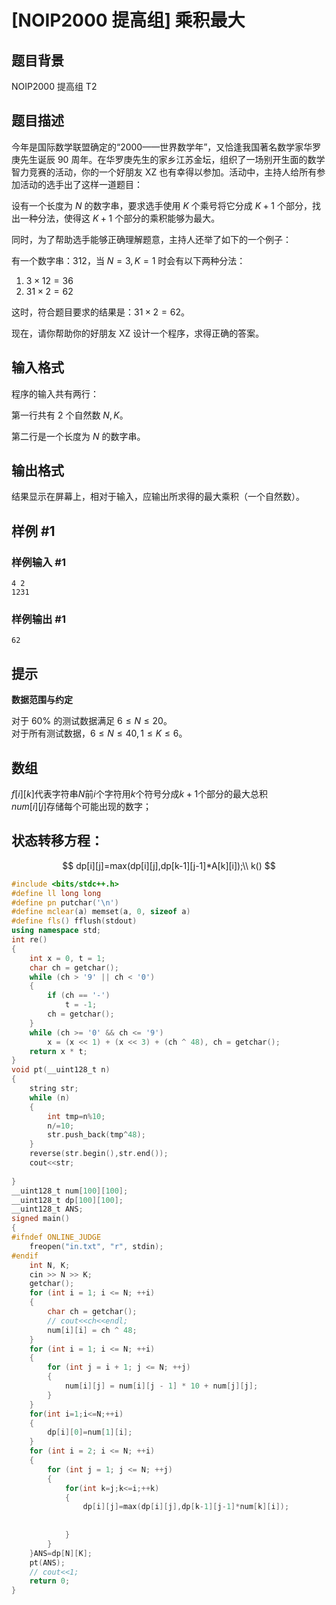 # [NOIP2000 提高组] 乘积最大

## 题目背景

NOIP2000 提高组 T2

## 题目描述

今年是国际数学联盟确定的“2000——世界数学年”，又恰逢我国著名数学家华罗庚先生诞辰 90 周年。在华罗庚先生的家乡江苏金坛，组织了一场别开生面的数学智力竞赛的活动，你的一个好朋友 XZ 也有幸得以参加。活动中，主持人给所有参加活动的选手出了这样一道题目：


设有一个长度为 $N$ 的数字串，要求选手使用 $K$ 个乘号将它分成 $K+1$ 个部分，找出一种分法，使得这 $K+1$ 个部分的乘积能够为最大。


同时，为了帮助选手能够正确理解题意，主持人还举了如下的一个例子：


有一个数字串：$312$，当 $N=3,K=1$ 时会有以下两种分法：

1. $3  \times  12=36$ 
2. $31  \times   2=62$  

   
这时，符合题目要求的结果是：$31  \times  2 = 62$。


现在，请你帮助你的好朋友 XZ 设计一个程序，求得正确的答案。

## 输入格式

程序的输入共有两行：

第一行共有 $2$ 个自然数 $N,K$。

第二行是一个长度为 $N$ 的数字串。

## 输出格式

结果显示在屏幕上，相对于输入，应输出所求得的最大乘积（一个自然数）。

## 样例 #1

### 样例输入 #1

```
4 2
1231
```

### 样例输出 #1

```
62
```

## 提示

**数据范围与约定**

对于 $60\%$ 的测试数据满足 $6≤N≤20$。  
对于所有测试数据，$6≤N≤40,1≤K≤6$。
## 数组
$f[i][k]$代表字符串$N$前$i$个字符用$k$个符号分成$k+1$个部分的最大总积\
$num[i][j]$存储每个可能出现的数字；

## 状态转移方程：
$$
dp[i][j]=max(dp[i][j],dp[k-1][j-1]*A[k][i]);\\
k()
$$
```cpp
#include <bits/stdc++.h>
#define ll long long
#define pn putchar('\n')
#define mclear(a) memset(a, 0, sizeof a)
#define fls() fflush(stdout)
using namespace std;
int re()
{
    int x = 0, t = 1;
    char ch = getchar();
    while (ch > '9' || ch < '0')
    {
        if (ch == '-')
            t = -1;
        ch = getchar();
    }
    while (ch >= '0' && ch <= '9')
        x = (x << 1) + (x << 3) + (ch ^ 48), ch = getchar();
    return x * t;
}
void pt(__uint128_t n)
{
    string str;
    while (n)
    {
        int tmp=n%10;
        n/=10;
        str.push_back(tmp^48);
    }
    reverse(str.begin(),str.end());
    cout<<str;
    
}
__uint128_t num[100][100];
__uint128_t dp[100][100];
__uint128_t ANS;
signed main()
{
#ifndef ONLINE_JUDGE
    freopen("in.txt", "r", stdin);
#endif
    int N, K;
    cin >> N >> K;
    getchar();
    for (int i = 1; i <= N; ++i)
    {
        char ch = getchar();
        // cout<<ch<<endl;
        num[i][i] = ch ^ 48;
    }
    for (int i = 1; i <= N; ++i)
    {
        for (int j = i + 1; j <= N; ++j)
        {
            num[i][j] = num[i][j - 1] * 10 + num[j][j];
        }
    }
    for(int i=1;i<=N;++i)
    {
        dp[i][0]=num[1][i];
    }
    for (int i = 2; i <= N; ++i)
    {
        for (int j = 1; j <= N; ++j)
        {
            for(int k=j;k<=i;++k)
            {
                dp[i][j]=max(dp[i][j],dp[k-1][j-1]*num[k][i]);
                
                
            }
        }
    }ANS=dp[N][K];
    pt(ANS);
    // cout<<1;
    return 0;
}